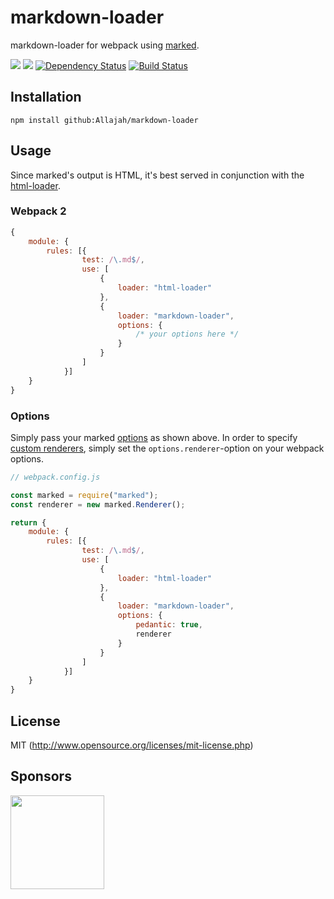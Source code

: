 markdown-loader
===============

markdown-loader for webpack using [marked](https://github.com/chjj/marked).

[![](https://img.shields.io/npm/v/markdown-loader.svg)](https://www.npmjs.com/package/markdown-loader)
[![](https://img.shields.io/npm/dm/markdown-loader.svg)](https://www.npmjs.com/package/markdown-loader)
[![Dependency Status](https://david-dm.org/peerigon/markdown-loader.svg)](https://david-dm.org/peerigon/markdown-loader)
[![Build Status](https://travis-ci.org/peerigon/markdown-loader.svg?branch=master)](https://travis-ci.org/peerigon/markdown-loader)

## Installation

`npm install github:Allajah/markdown-loader`

## Usage

Since marked's output is HTML, it's best served in conjunction with the [html-loader](https://github.com/webpack/html-loader).

### Webpack 2

```javascript
{
    module: {
        rules: [{
                test: /\.md$/,
                use: [
                    {
                        loader: "html-loader"
                    },
                    {
                        loader: "markdown-loader",
                        options: {
                            /* your options here */
                        }
                    }
                ]
            }]
    }
}
```

### Options

Simply pass your marked [options](https://github.com/chjj/marked#options-1) as shown above.
In order to specify [custom renderers](https://github.com/peerigon/markdown-loader/issues/5), simply set the `options.renderer`-option on your webpack options.

```javascript
// webpack.config.js

const marked = require("marked");
const renderer = new marked.Renderer();

return {
    module: {
        rules: [{
                test: /\.md$/,
                use: [
                    {
                        loader: "html-loader"
                    },
                    {
                        loader: "markdown-loader",
                        options: {
                            pedantic: true,
                            renderer
                        }
                    }
                ]
            }]
    }
}
```
## License

MIT (http://www.opensource.org/licenses/mit-license.php)

## Sponsors

[<img src="https://assets.peerigon.com/peerigon/logo/peerigon-logo-flat-spinat.png" width="150" />](https://peerigon.com)
